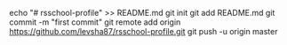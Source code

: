 echo "# rsschool-profile" >> README.md
git init
git add README.md
git commit -m "first commit"
git remote add origin https://github.com/levsha87/rsschool-profile.git
git push -u origin master
